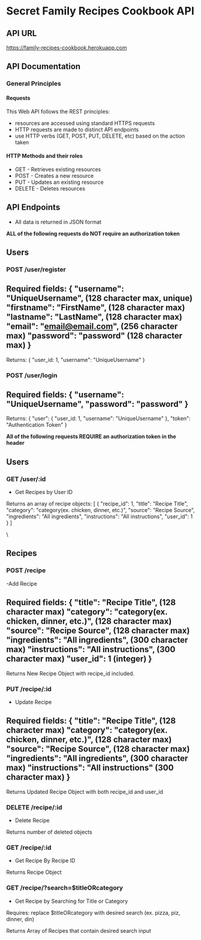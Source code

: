 # Secret Family Recipes Cookbook API

## API URL

https://family-recipes-cookbook.herokuapp.com

## API Documentation

### General Principles

#### Requests
This Web API follows the REST principles:
- resources are accessed using standard HTTPS requests
- HTTP requests are made to distinct API endpoints
- use HTTP verbs (GET, POST, PUT, DELETE, etc) based on the action taken

#### HTTP Methods and their roles
- GET - Retrieves existing resources
- POST - Creates a new resource
- PUT - Updates an existing resource
- DELETE - Deletes resources

## API Endpoints
- All data is returned in JSON format

**ALL of the following requests do NOT require an authorization token**

## Users

### POST /user/register
Required fields:
{
    "username": "UniqueUsername", (128 character max, unique)
    "firstname": "FirstName", (128 character max)
    "lastname": "LastName", (128 character max)
    "email": "email@email.com", (256 character max)
    "password": "password" (128 character max)
}
---
Returns:
    {
     "user_id: 1,
     "username": "UniqueUsername"
    }

### POST /user/login
Required fields:
{
    "username": "UniqueUsername",
    "password": "password"
}
---
Returns:
 {
     "user": {
             "user_id: 1,
             "username": "UniqueUsername"
        },
        "token": "Authentication Token"
 }

**All of the following requests REQUIRE an authorization token in the header**

## Users
### GET /user/:id
- Get Recipes by User ID

Returns an array of recipe objects:
[
    {
        "recipe_id": 1,
        "title": "Recipe Title",
        "category": "category(ex. chicken, dinner, etc.)",
        "source": "Recipe Source",
        "ingredients": "All ingredients",
        "instructions": "All instructions",
        "user_id": 1
    }
]

\\

## Recipes

### POST /recipe
-Add Recipe

Required fields:
{
    "title": "Recipe Title", (128 character max)
    "category": "category(ex. chicken, dinner, etc.)", (128 character max)
    "source": "Recipe Source", (128 character max)
    "ingredients": "All ingredients", (300 character max)
    "instructions": "All instructions", (300 character max)
    "user_id": 1 (integer)
}
---
Returns New Recipe Object with recipe_id included.

### PUT /recipe/:id
- Update Recipe

Required fields:
{
    "title": "Recipe Title", (128 character max)
    "category": "category(ex. chicken, dinner, etc.)", (128 character max)
    "source": "Recipe Source", (128 character max)
    "ingredients": "All ingredients", (300 character max)
    "instructions": "All instructions" (300 character max)
}
---
Returns Updated Recipe Object with both recipe_id and user_id

### DELETE /recipe/:id
- Delete Recipe

Returns number of deleted objects

### GET /recipe/:id
- Get Recipe By Recipe ID

Returns Recipe Object

### GET /recipe/?search=$titleORcategory
- Get Recipe by Searching for Title or Category

Requires:
replace $titleORcategory with desired search (ex. pizza, piz, dinner, din)

Returns Array of Recipes that contain desired search input